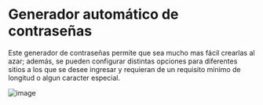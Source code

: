 # Generador automático de contraseñas #

Este generador de contraseñas permite que sea mucho mas fácil crearlas al azar; además, se pueden configurar distintas opciones para diferentes sitios a los que se desee ingresar y requieran de un requisito mínimo de longitud o algun caracter especial.</p>

![image](https://rms-api-alpha.dsroma.info/v1/q/x0V-Z8.goal-image)
